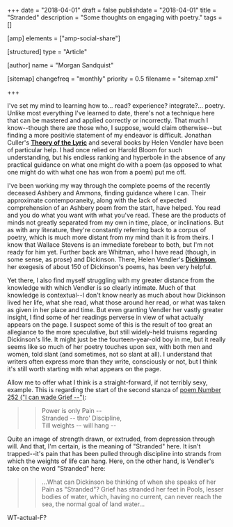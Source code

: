 +++
date = "2018-04-01"
draft = false
publishdate = "2018-04-01"
title = "Stranded"
description = "Some thoughts on engaging with poetry."
tags = []

[amp]
    elements = ["amp-social-share"]

[structured]
    type = "Article"

[author]
    name = "Morgan Sandquist"

[sitemap]
  changefreq = "monthly"
  priority = 0.5
  filename = "sitemap.xml"

+++

I've set my mind to learning how to... read? experience? integrate?... poetry. Unlike most everything I've learned to date, there's not a technique here that can be mastered and applied correctly or incorrectly. That much I know--though there are those who, I suppose, would claim otherwise--but finding a more positivie statement of my endeavor is difficult. Jonathan Culler's [**Theory of the Lyric**](https://g.co/kgs/GLSuRM) and several books by Helen Vendler have been of particular help. I had once relied on Harold Bloom for such understanding, but his endless ranking and hyperbole in the absence of any practical guidance on what one might do with a poem (as opposed to what one might do with what one has won from a poem) put me off.

I've been working my way through the complete poems of the recently deceased Ashbery and Ammons, finding guidance where I can. Their approximate contemporaneity, along with the lack of expected comprehension of an Ashbery poem from the start, have helped. You read and you do what you want with what you've read. These are the products of minds not greatly separated from my own in time, place, or inclinations. But as with any literature, they're constantly referring back to a corpus of poetry, which is much more distant from my mind than it is from theirs. I know that Wallace Stevens is an immediate forebear to both, but I'm not ready for him yet. Further back are Whitman, who I have read (though, in some sense, as prose) and Dickinson. There, Helen Vendler's [**Dickinson**](https://g.co/kgs/U944Ac), her exegesis of about 150 of Dickinson's poems, has been very helpful.

Yet there, I also find myself struggling with my greater distance from the knowledge with which Vendler is so clearly intimate. Much of that knowledge is contextual--I don't know nearly as much about how Dickinson lived her life, what she read, what those around her read, or what was taken as given in her place and time. But even granting Vendler her vastly greater insight, I find some of her readings perverse in view of what actually appears on the page. I suspect some of this is the result of too great an allegiance to the more speculative, but still widely-held truisms regarding Dickinson's life. It might just be the fourteen-year-old boy in me, but it really seems like so much of her poetry touches upon sex, with both men and women, told slant (and sometimes, not so slant at all). I understand that writers often express more than they write, consciously or not, but I think it's still worth starting with what appears on the page.

Allow me to offer what I think is a straight-forward, if not terribly sexy, example. This is regarding the start of the second stanza of [poem Number 252 ("I can wade Grief --")](https://en.wikisource.org/wiki/I_can_wade_Grief_%E2%80%94):

>> Power is only Pain --  
>> Stranded -- thro' Discipline,  
>> Till weights -- will hang --

Quite an image of strength drawn, or extruded, from depression through will. And that, I'm certain, is the meaning of "Stranded" here. It isn't trapped--it's pain that has been pulled through discipline into strands from which the weights of life can hang. Here, on the other hand, is Vendler's take on the word "Stranded" here:

>> ...What can Dickinson be thinking of when she speaks of her Pain as "Stranded"? Grief has stranded her feet in Pools, lesser bodies of water, which, having no current, can never reach the sea, the normal goal of land water...

WT-actual-F?
